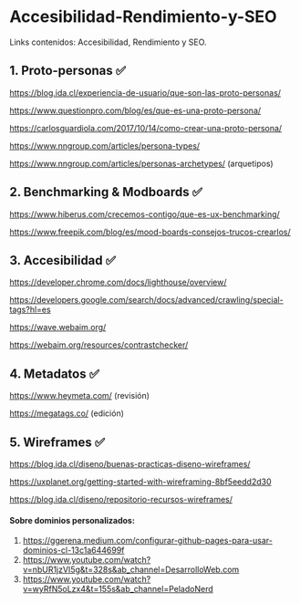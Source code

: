 # Accesibilidad-Rendimiento-y-SEO
Links contenidos: Accesibilidad, Rendimiento y SEO.

## 1. Proto-personas ✅

<https://blog.ida.cl/experiencia-de-usuario/que-son-las-proto-personas/>

<https://www.questionpro.com/blog/es/que-es-una-proto-persona/>

<https://carlosguardiola.com/2017/10/14/como-crear-una-proto-persona/>

<https://www.nngroup.com/articles/persona-types/>

<https://www.nngroup.com/articles/personas-archetypes/> (arquetipos)

## 2. Benchmarking & Modboards ✅

<https://www.hiberus.com/crecemos-contigo/que-es-ux-benchmarking/>

<https://www.freepik.com/blog/es/mood-boards-consejos-trucos-crearlos/>

## 3. Accesibilidad ✅

<https://developer.chrome.com/docs/lighthouse/overview/>

<https://developers.google.com/search/docs/advanced/crawling/special-tags?hl=es>

<https://wave.webaim.org/>

<https://webaim.org/resources/contrastchecker/>

## 4. Metadatos ✅

<https://www.heymeta.com/> (revisión)

<https://megatags.co/> (edición)

## 5. Wireframes ✅

<https://blog.ida.cl/diseno/buenas-practicas-diseno-wireframes/>

<https://uxplanet.org/getting-started-with-wireframing-8bf5eedd2d30>

<https://blog.ida.cl/diseno/repositorio-recursos-wireframes/>

#### Sobre dominios personalizados:

1. <https://ggerena.medium.com/configurar-github-pages-para-usar-dominios-cl-13c1a644699f>
2. <https://www.youtube.com/watch?v=nbUR1jzVI5g&t=328s&ab_channel=DesarrolloWeb.com>
3. <https://www.youtube.com/watch?v=wyRfN5oLzx4&t=155s&ab_channel=PeladoNerd>
